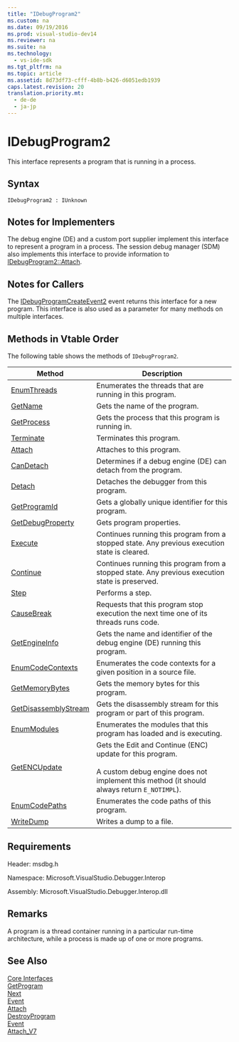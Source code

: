 ```yaml
---
title: "IDebugProgram2"
ms.custom: na
ms.date: 09/19/2016
ms.prod: visual-studio-dev14
ms.reviewer: na
ms.suite: na
ms.technology: 
  - vs-ide-sdk
ms.tgt_pltfrm: na
ms.topic: article
ms.assetid: 8d73df73-cfff-4b8b-b426-d6051edb1939
caps.latest.revision: 20
translation.priority.mt: 
  - de-de
  - ja-jp
---
```

# IDebugProgram2
This interface represents a program that is running in a process.  
  
## Syntax  
  
```  
IDebugProgram2 : IUnknown  
```  
  
## Notes for Implementers  
 The debug engine (DE) and a custom port supplier implement this interface to represent a program in a process. The session debug manager (SDM) also implements this interface to provide information to [IDebugProgram2::Attach](../vs140/IDebugProgram2--Attach.md).  
  
## Notes for Callers  
 The [IDebugProgramCreateEvent2](../vs140/IDebugProgramCreateEvent2.md) event returns this interface for a new program. This interface is also used as a parameter for many methods on multiple interfaces.  
  
## Methods in Vtable Order  
 The following table shows the methods of `IDebugProgram2`.  
  
|Method|Description|  
|------------|-----------------|  
|[EnumThreads](../vs140/IDebugProgram2--EnumThreads.md)|Enumerates the threads that are running in this program.|  
|[GetName](../vs140/IDebugProgram2--GetName.md)|Gets the name of the program.|  
|[GetProcess](../vs140/IDebugProgram2--GetProcess.md)|Gets the process that this program is running in.|  
|[Terminate](../vs140/IDebugProgram2--Terminate.md)|Terminates this program.|  
|[Attach](../vs140/IDebugProgram2--Attach.md)|Attaches to this program.|  
|[CanDetach](../vs140/IDebugProgram2--CanDetach.md)|Determines if a debug engine (DE) can detach from the program.|  
|[Detach](../vs140/IDebugProgram2--Detach.md)|Detaches the debugger from this program.|  
|[GetProgramId](../vs140/IDebugProgram2--GetProgramId.md)|Gets a globally unique identifier for this program.|  
|[GetDebugProperty](../vs140/IDebugProgram2--GetDebugProperty.md)|Gets program properties.|  
|[Execute](../vs140/IDebugProgram2--Execute.md)|Continues running this program from a stopped state. Any previous execution state is cleared.|  
|[Continue](../vs140/IDebugProgram2--Continue.md)|Continues running this program from a stopped state. Any previous execution state is preserved.|  
|[Step](../vs140/IDebugProgram2--Step.md)|Performs a step.|  
|[CauseBreak](../vs140/IDebugProgram2--CauseBreak.md)|Requests that this program stop execution the next time one of its threads runs code.|  
|[GetEngineInfo](../vs140/IDebugProgram2--GetEngineInfo.md)|Gets the name and identifier of the debug engine (DE) running this program.|  
|[EnumCodeContexts](../vs140/IDebugProgram2--EnumCodeContexts.md)|Enumerates the code contexts for a given position in a source file.|  
|[GetMemoryBytes](../vs140/IDebugProgram2--GetMemoryBytes.md)|Gets the memory bytes for this program.|  
|[GetDisassemblyStream](../vs140/IDebugProgram2--GetDisassemblyStream.md)|Gets the disassembly stream for this program or part of this program.|  
|[EnumModules](../vs140/IDebugProgram2--EnumModules.md)|Enumerates the modules that this program has loaded and is executing.|  
|[GetENCUpdate](../vs140/IDebugProgram2--GetENCUpdate.md)|Gets the Edit and Continue (ENC) update for this program.<br /><br /> A custom debug engine does not implement this method (it should always return `E_NOTIMPL`).|  
|[EnumCodePaths](../vs140/IDebugProgram2--EnumCodePaths.md)|Enumerates the code paths of this program.|  
|[WriteDump](../vs140/IDebugProgram2--WriteDump.md)|Writes a dump to a file.|  
  
## Requirements  
 Header: msdbg.h  
  
 Namespace: Microsoft.VisualStudio.Debugger.Interop  
  
 Assembly: Microsoft.VisualStudio.Debugger.Interop.dll  
  
## Remarks  
 A program is a thread container running in a particular run-time architecture, while a process is made up of one or more programs.  
  
## See Also  
 [Core Interfaces](../vs140/Core-Interfaces.md)   
 [GetProgram](../vs140/IDebugThread2--GetProgram.md)   
 [Next](../vs140/IEnumDebugPrograms2--Next.md)   
 [Event](../vs140/IDebugPortEvents2--Event.md)   
 [Attach](../vs140/IDebugEngine2--Attach.md)   
 [DestroyProgram](../vs140/IDebugEngine2--DestroyProgram.md)   
 [Event](../vs140/IDebugEventCallback2--Event.md)   
 [Attach_V7](../vs140/IDebugProgramNode2--Attach_V7.md)